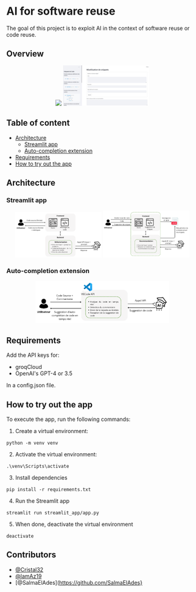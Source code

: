 # AI for software reuse

The goal of this project is to exploit AI in the context of software reuse or code reuse.

## Overview

<p align="center">
    <img width="45%" src="assets/Ex_refactorisé.jpeg" />
    <img width="45%" src="assets/Repertoire intelligent.jpeg" />
</p>

## Table of content

- [Architecture](#architecture)
    - [Streamlit app](#streamlit-app)
    - [Auto-completion extension](#auto-completion-extension)
- [Requirements](#requirements)
- [How to try out the app](#how-to-try-out-the-app)

## Architecture

### Streamlit app

<p align="center">
    <img width="45%" src="assets/archi_code_refactoring.png" />
    <img width="45%" src="assets/archi_snippet.png" />
</p>

### Auto-completion extension

<p align="center">
    <img width="70%" src="assets/archi_auto_completion.png" />
</p>

## Requirements

Add the API keys for:
- groqCloud
- OpenAI's GPT-4 or 3.5

In a config.json file.

## How to try out the app

To execute the app, run the following commands:

1. Create a virtual environment:
```
python -m venv venv
```
2. Activate the virtual environment:
```
.\venv\Scripts\activate
```

3. Install dependencies
```
pip install -r requirements.txt
```

4. Run the Streamlit app
```
streamlit run streamlit_app/app.py
```

5. When done, deactivate the virtual environment
```
deactivate
```

## Contributors
- [@Cristal32](https://github.com/Cristal32)
- [@lamAz19](https://github.com/lamAz19)
- [@SalmaElAdes](https://github.com/SalmaElAdes}
